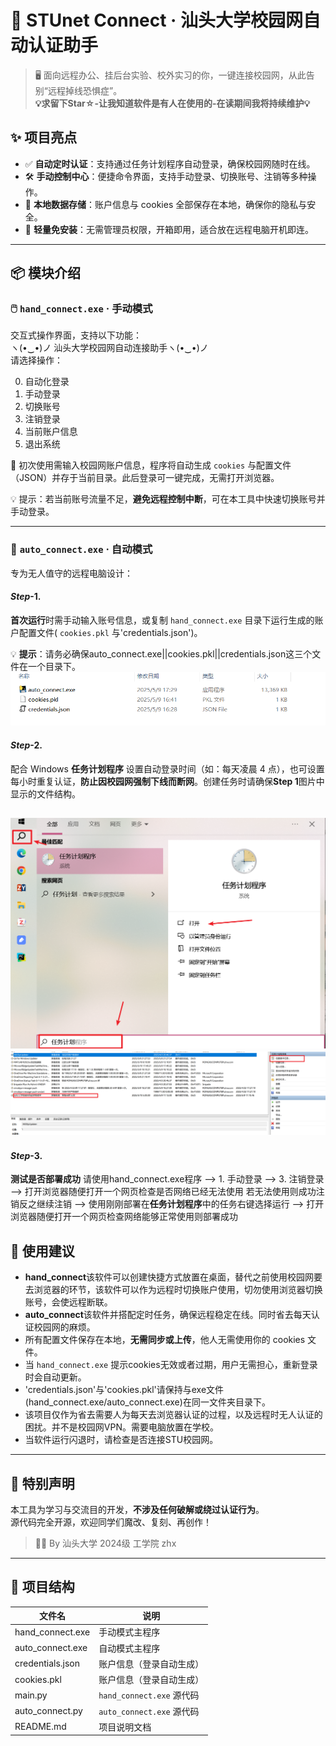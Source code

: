 # 🚀 STUnet Connect · 汕头大学校园网自动认证助手

> 🖥️ 面向远程办公、挂后台实验、校外实习的你，一键连接校园网，从此告别“远程掉线恐惧症”。  
**💡求留下Star☆-让我知道软件是有人在使用的-在读期间我将持续维护💡**  
## ✨ 项目亮点

- ✅ **自动定时认证**：支持通过任务计划程序自动登录，确保校园网随时在线。
- 🛠️ **手动控制中心**：便捷命令界面，支持手动登录、切换账号、注销等多种操作。
- 🔐 **本地数据存储**：账户信息与 cookies 全部保存在本地，确保你的隐私与安全。
- 🧠 **轻量免安装**：无需管理员权限，开箱即用，适合放在远程电脑开机即连。
---

## 📦 模块介绍

### 🖱️ `hand_connect.exe` · 手动模式

交互式操作界面，支持以下功能：  
ヽ(•‿•)ノ 汕头大学校园网自动连接助手ヽ(•‿•)ノ  
请选择操作：

0. 自动化登录  
1. 手动登录  
2. 切换账号  
3. 注销登录  
4. 当前账户信息  
5. 退出系统  

📝 初次使用需输入校园网账户信息，程序将自动生成 `cookies` 与配置文件（JSON）并存于当前目录。此后登录可一键完成，无需打开浏览器。

💡 提示：若当前账号流量不足，**避免远程控制中断**，可在本工具中快速切换账号并手动登录。

---

### 🤖 `auto_connect.exe` · 自动模式

专为无人值守的远程电脑设计：  

#### *Step*-1. 
**首次运行**时需手动输入账号信息，或复制 `hand_connect.exe` 目录下运行生成的账户配置文件( `cookies.pkl` 与'credentials.json')。   

💡 **提示**：请务必确保auto_connect.exe||cookies.pkl||credentials.json这三个文件在一个目录下。  
![任务计划程序](https://github.com/xuzhihaoup/STUnet_connect/blob/main/image/文件目录.png)  

#### *Step*-2. 
配合 Windows **任务计划程序** 设置自动登录时间（如：每天凌晨 4 点），也可设置每小时重复认证，**防止因校园网强制下线而断网**。创建任务时请确保**Step 1**图片中显示的文件结构。

![任务计划程序](https://github.com/xuzhihaoup/STUnet_connect/blob/main/image/step2.png)
![自动值守](https://github.com/xuzhihaoup/STUnet_connect/blob/main/image/自动任务.png)
---
#### *Step*-3. 
**测试是否部署成功** 请使用hand_connect.exe程序 --> 1. 手动登录 --> 3. 注销登录 --> 打开浏览器随便打开一个网页检查是否网络已经无法使用 若无法使用则成功注销反之继续注销 --> 使用刚刚部署在**任务计划程序**中的任务右键选择运行 -->  打开浏览器随便打开一个网页检查网络能够正常使用则部署成功
## 🧩 使用建议

- **hand_connect**该软件可以创建快捷方式放置在桌面，替代之前使用校园网要去浏览器的环节，该软件可以作为远程时切换账户使用，切勿使用浏览器切换账号，会使远程断联。  
- **auto_connect**该软件并搭配定时任务，确保远程稳定在线。同时省去每天认证校园网的麻烦。  
- 所有配置文件保存在本地，**无需同步或上传**，他人无需使用你的 cookies 文件。  
- 当 `hand_connect.exe` 提示cookies无效或者过期，用户无需担心，重新登录时会自动更新。  
- 'credentials.json'与'cookies.pkl'请保持与exe文件(hand_connect.exe/auto_connect.exe)在同一文件夹目录下。  
- 该项目仅作为省去需要人为每天去浏览器认证的过程，以及远程时无人认证的困扰。并不是校园网VPN。需要电脑放置在学校。  
- 当软件运行闪退时，请检查是否连接STU校园网。  

---

## 💬 特别声明

本工具为学习与交流目的开发，**不涉及任何破解或绕过认证行为**。  
源代码完全开源，欢迎同学们魔改、复刻、再创作！

> 🧑‍💻 By 汕头大学 2024级 工学院 zhx

---

## 📁 项目结构

| 文件名              | 说明                        |
|---------------------|------------------------------|
| hand_connect.exe    | 手动模式主程序               |
| auto_connect.exe    | 自动模式主程序               |
| credentials.json    | 账户信息（登录自动生成）     |
| cookies.pkl         | 账户信息（登录自动生成）     |
| main.py             | `hand_connect.exe` 源代码    |
| auto_connect.py     | `auto_connect.exe` 源代码    |
| README.md           | 项目说明文档                 |

